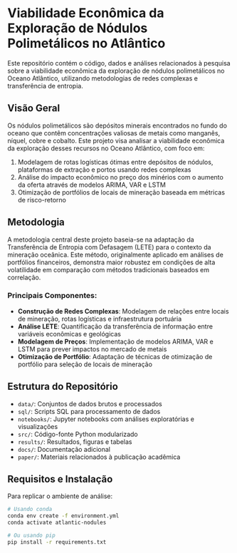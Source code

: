 # Viabilidade Econômica da Exploração de Nódulos Polimetálicos no Atlântico

Este repositório contém o código, dados e análises relacionados à pesquisa sobre a viabilidade econômica da exploração de nódulos polimetálicos no Oceano Atlântico, utilizando metodologias de redes complexas e transferência de entropia.

## Visão Geral

Os nódulos polimetálicos são depósitos minerais encontrados no fundo do oceano que contêm concentrações valiosas de metais como manganês, níquel, cobre e cobalto. Este projeto visa analisar a viabilidade econômica da exploração desses recursos no Oceano Atlântico, com foco em:

1. Modelagem de rotas logísticas ótimas entre depósitos de nódulos, plataformas de extração e portos usando redes complexas
2. Análise do impacto econômico no preço dos minérios com o aumento da oferta através de modelos ARIMA, VAR e LSTM
3. Otimização de portfólios de locais de mineração baseada em métricas de risco-retorno

## Metodologia

A metodologia central deste projeto baseia-se na adaptação da Transferência de Entropia com Defasagem (LETE) para o contexto da mineração oceânica. Este método, originalmente aplicado em análises de portfólios financeiros, demonstra maior robustez em condições de alta volatilidade em comparação com métodos tradicionais baseados em correlação.

### Principais Componentes:

- **Construção de Redes Complexas**: Modelagem de relações entre locais de mineração, rotas logísticas e infraestrutura portuária
- **Análise LETE**: Quantificação da transferência de informação entre variáveis econômicas e geológicas
- **Modelagem de Preços**: Implementação de modelos ARIMA, VAR e LSTM para prever impactos no mercado de metais
- **Otimização de Portfólio**: Adaptação de técnicas de otimização de portfólio para seleção de locais de mineração

## Estrutura do Repositório

- `data/`: Conjuntos de dados brutos e processados
- `sql/`: Scripts SQL para processamento de dados
- `notebooks/`: Jupyter notebooks com análises exploratórias e visualizações
- `src/`: Código-fonte Python modularizado
- `results/`: Resultados, figuras e tabelas
- `docs/`: Documentação adicional
- `paper/`: Materiais relacionados à publicação acadêmica

## Requisitos e Instalação

Para replicar o ambiente de análise:

```bash
# Usando conda
conda env create -f environment.yml
conda activate atlantic-nodules

# Ou usando pip
pip install -r requirements.txt
